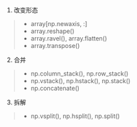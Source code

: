 1. 改变形态
> * array[np.newaxis, :]
> * array.reshape()
> * array.ravel(), array.flatten()
> * array.transpose()

2. 合并
> * np.column_stack(), np.row_stack()
> * np.vstack(), np.hstack(), np.stack()
> * np.concatenate()

3. 拆解
> * np.vsplit(), np.hsplit(), np.split()
